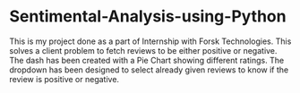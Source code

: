 # Sentimental-Analysis-using-Python
This is my project done as a part of Internship with Forsk Technologies. This solves a client problem to fetch reviews to be either positive or negative. The dash has been created with a Pie Chart showing different ratings. The dropdown has been designed to select already given reviews to know if the review is positive or negative.
